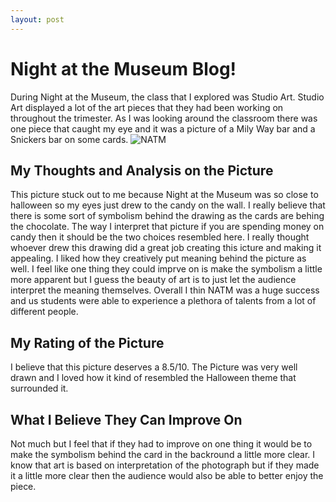 ```yaml
---
layout: post
--- 
```

# Night at the Museum Blog! 
During Night at the Museum, the class that I explored was Studio Art. Studio Art displayed a lot of the art pieces that they had been working on throughout the trimester. As I was looking around the classroom there was one piece that caught my eye and it was a picture of a Mily Way bar and a Snickers bar on some cards. 
![NATM]("images/NATM.jpg")
## My Thoughts and Analysis on the Picture ##
This picture stuck out to me because Night at the Museum was so close to halloween so my eyes just drew to the candy on the wall. I really believe that there is some sort of symbolism behind the drawing as the cards are behing the chocolate. The way I interpret that picture if you are spending money on candy then it should be the two choices resembled here. I really thought whoever drew this drawing did a great job creating this icture and making it appealing. I liked how they creatively put meaning behind the picture as well. I feel like one thing they could imprve on is make the symbolism a little more apparent but I guess the beauty of art is to just let the audience interpret the meaning themselves. Overall I thin NATM was a huge success and us students were able to experience a plethora of talents from a lot of different people. 
## My Rating of the Picture ##
I believe that this picture deserves a 8.5/10. The Picture was very well drawn and I loved how it kind of resembled the Halloween theme that surrounded it. 
## What I Believe They Can Improve On ## 
Not much but I feel that if they had to improve on one thing it would be to make the symbolism behind the card in the backround a little more clear. I know that art is based on interpretation of the photograph but if they made it a little more clear then the audience would also be able to better enjoy the piece. 
